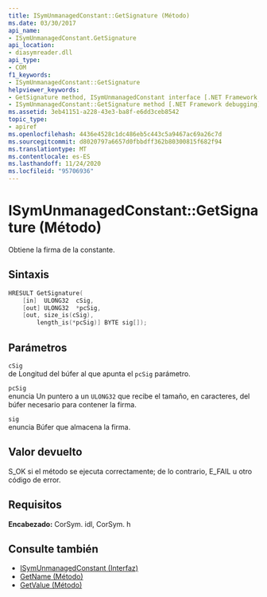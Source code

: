 ```yaml
---
title: ISymUnmanagedConstant::GetSignature (Método)
ms.date: 03/30/2017
api_name:
- ISymUnmanagedConstant.GetSignature
api_location:
- diasymreader.dll
api_type:
- COM
f1_keywords:
- ISymUnmanagedConstant::GetSignature
helpviewer_keywords:
- GetSignature method, ISymUnmanagedConstant interface [.NET Framework debugging]
- ISymUnmanagedConstant::GetSignature method [.NET Framework debugging]
ms.assetid: 3eb41151-a228-43e3-ba8f-e6dd3ceb8542
topic_type:
- apiref
ms.openlocfilehash: 4436e4528c1dc486eb5c443c5a9467ac69a26c7d
ms.sourcegitcommit: d8020797a6657d0fbbdff362b80300815f682f94
ms.translationtype: MT
ms.contentlocale: es-ES
ms.lasthandoff: 11/24/2020
ms.locfileid: "95706936"
---
```

# <a name="isymunmanagedconstantgetsignature-method"></a>ISymUnmanagedConstant::GetSignature (Método)

Obtiene la firma de la constante.  
  
## <a name="syntax"></a>Sintaxis  
  
```cpp  
HRESULT GetSignature(  
    [in]  ULONG32  cSig,  
    [out] ULONG32  *pcSig,  
    [out, size_is(cSig),  
        length_is(*pcSig)] BYTE sig[]);  
```  
  
## <a name="parameters"></a>Parámetros  

 `cSig`  
 de Longitud del búfer al que apunta el `pcSig` parámetro.  
  
 `pcSig`  
 enuncia Un puntero a un `ULONG32` que recibe el tamaño, en caracteres, del búfer necesario para contener la firma.  
  
 `sig`  
 enuncia Búfer que almacena la firma.  
  
## <a name="return-value"></a>Valor devuelto  

 S_OK si el método se ejecuta correctamente; de lo contrario, E_FAIL u otro código de error.  
  
## <a name="requirements"></a>Requisitos  

 **Encabezado:** CorSym. idl, CorSym. h  
  
## <a name="see-also"></a>Consulte también

- [ISymUnmanagedConstant (Interfaz)](isymunmanagedconstant-interface.md)
- [GetName (Método)](isymunmanagedconstant-getname-method.md)
- [GetValue (Método)](isymunmanagedconstant-getvalue-method.md)
